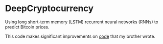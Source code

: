 # DeepCryptocurrency
Using long short-term memory (LSTM) recurrent neural networks (RNNs) to predict Bitcoin prices.

This code makes significant improvements on [code](https://github.com/jasonwei20/cryptocurrency-prediction) that my brother wrote.
